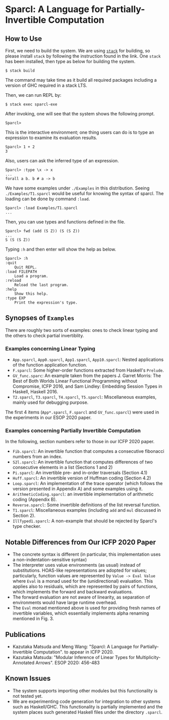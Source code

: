 Sparcl: A Language for Partially-Invertible Computation
=======================================================


How to Use
----------

First, we need to build the system. We are using [`stack`](https://docs.haskellstack.org/en/stable/README/) for building, so please install `stack` by following the instruction found in the link. One `stack` has been installed, then type as below for building the system. 

    $ stack build
    
The command may take time as it build all required packages including a version of GHC required in a stack LTS. 

Then, we can run REPL by:

    $ stack exec sparcl-exe
    
After invoking, one will see that the system shows the following prompt. 

    Sparcl> 

This is the interactive environment; one thing users can do is to type an expression to examine its evaluation results. 

    Sparcl> 1 + 2 
    3 

Also, users can ask the inferred type of an expression. 

    Sparcl> :type \x -> x 
    ...
    forall a b. b # a -> b 
    

We have some examples under `./Examples` in this distribution. Seeing `./Examples/T1.sparcl` would be useful for knowing the syntax of sparcl. The loading can be done by command `:load`.

    Sparcl> :load Examples/T1.sparcl 
    ...
    
Then, you can use types and functions defined in the file. 

    Sparcl> fwd (add (S Z)) (S (S Z))
    ...
    S (S (S Z))
    

Typing `:h` and then enter will show the help as below.

    Sparcl> :h
    :quit
        Quit REPL.
    :load FILEPATH
        Load a program.
    :reload
        Reload the last program.
    :help
        Show this help.
    :type EXP
        Print the expression's type.
        
Synopses of `Examples`
----------------------

There are roughly two sorts of examples: ones to check linear typing and the others to check partial invertiblity. 

### Examples concerning Linear Typing

 * `App.sparcl`, `App0.sparcl`, `App1.sparcl`, `App10.sparcl`: 
Nested applications of the function application function.
 * `F.sparcl`:
Some higher-order functions extracted from Haskell's `Prelude`.
 * `GV_func.sparc`:
An example taken from the papers J. Garret Morris: The Best of Both Worlds Linear Functional Programming without Compromise, ICFP 2016, and Sam Lindley: Embedding Session Types in Haskell, Haskell 2016.
 * `T2.sparcl`, `T3.sparcl`, `T4.sparcl`, `T5.sparcl`: 
Miscellaneous examples, mainly used for debugging purpose. 

The first 4 items (`App*.sparcl`, `F.sparcl` and `GV_func.sparcl`) were used in the experiments in our ESOP 2020 paper. 

### Examples concerning Partially Invertible Computation

In the following, section numbers refer to those in our ICFP 2020 paper. 

 * `Fib.sparcl`: An invertible function that computes a consecutive fibonacci numbers from an index. 
 * `S2l.sparcl`: An invertible function that computes differences of two consecutive elements in a list (Sections 1 and 2) 
 * `Pi.sparcl`: An invertible pre- and in-order traversals (Section 4.1)
 * `Huff.sparcl`: An invertible version of Huffman coding (Section 4.2)
 * `Loop.sparcl`: An implementation of the trace operator (which follows the version presented in Appendix A) and some examples using it. 
 * `ArithmeticCoding.sparcl`: an invertible implementation of arithmetic coding (Appendix B). 
 * `Reverse.sparcl`: Some invertible definitions of the list reversal function.
 * `T1.sparcl`: Miscellaneous examples (including `add` and `mul` discussed in Section 2). 
 * `IllTyped1.sparcl`: A non-example that should be rejected by Sparcl's type checker. 

Notable Differences from Our ICFP 2020 Paper
---------------------------------------------

* The concrete syntax is different (in particular, this implementation
  uses a non-indentation-sensitive syntax)
* The interpreter uses value environments (as usual) instead of substitutions. HOAS-like representations are adopted for values; particularly, function values are represented by `Value -> Eval Value` where `Eval` is a monad used for the (unidirectional) evaluation. This applies also to residuals, which are represented by pairs of functions, which implements the forward and backward evaluations. 
* The forward evaluation are not aware of linearity, as separation of environments would have large runtime overhead. 
* The `Eval` monad mentioned above is used for providing fresh names of invertible variables, which essentially implements alpha renaming mentioned in Fig. 3.

Publications
------------

 * Kazutaka Matsuda and Meng Wang: "Sparcl: A Language for Partially-Invertible Computation". to appear in ICFP 2020. 
 * Kazutaka Matsuda: "Modular Inference of Linear Types for Multiplicity-Annotated Arrows". ESOP 2020: 456-483


Known Issues
------------

* The system supports importing other modules but this functionality is not tested yet.
* We are experimenting code generation for integration to other systems such as Haskell/GHC. This functionality is partially implemented and the system places such generated Haskell files under the directory `.sparcl`. 